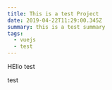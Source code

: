 ```yaml
---
title: This is a test Project
date: 2019-04-22T11:29:00.345Z
summary: this is a test summary
tags:
  - vuejs
  - test
---
```

HEllo test





test
